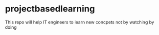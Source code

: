 # projectbasedlearning
This repo will help  IT engineers to learn new concpets not by watching by doing
